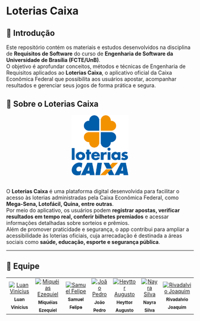 # **Loterias Caixa**

## 📝 Introdução  
Este repositório contém os materiais e estudos desenvolvidos na disciplina de **Requisitos de Software** do curso de **Engenharia de Software da Universidade de Brasília (FCTE/UnB)**.  
O objetivo é aprofundar conceitos, métodos e técnicas de Engenharia de Requisitos aplicados ao **Loterias Caixa**, o aplicativo oficial da Caixa Econômica Federal que possibilita aos usuários apostar, acompanhar resultados e gerenciar seus jogos de forma prática e segura.

## 🎯 Sobre o Loterias Caixa 

<div align="center"> <img alt="image" width="30%" src="./docs/images/icon2.png" /> </div>
&nbsp

O **Loterias Caixa** é uma plataforma digital desenvolvida para facilitar o acesso às loterias administradas pela Caixa Econômica Federal, como **Mega-Sena, Lotofácil, Quina, entre outras**.  
Por meio do aplicativo, os usuários podem **registrar apostas, verificar resultados em tempo real, conferir bilhetes premiados** e acessar informações detalhadas sobre sorteios e prêmios.  
Além de promover praticidade e segurança, o app contribui para ampliar a acessibilidade às loterias oficiais, cuja arrecadação é destinada a áreas sociais como **saúde, educação, esporte e segurança pública**.


---

## 👥 Equipe  

<table>
  <tr>
    <td align="center">
      <a href="https://github.com/luannvi">
        <img src="https://github.com/luannvi.png" width="100px" alt="Luan Vinícius"/>
        <br />
        <sub><b>Luan Vinícius</b></sub>
      </a>
    </td>
    <td align="center">
      <a href="https://github.com/Kael-web7">
        <img src="https://github.com/Kael-web7.png" width="100px" alt="Miquéias Ezequiel"/>
        <br />
        <sub><b>Miquéias Ezequiel</b></sub>
      </a>
    </td>
    <td align="center">
      <a href="https://github.com/TerminaKng05">
        <img src="https://github.com/TerminaKng05.png" width="100px" alt="Samuel Felipe"/>
        <br />
        <sub><b>Samuel Felipe</b></sub>
      </a>
    </td>
    <td align="center">
      <a href="https://github.com/Jadequilin">
        <img src="https://github.com/Jadequilin.png" width="100px" alt="João Pedro"/>
        <br />
        <sub><b>João Pedro</b></sub>
      </a>
    </td>
    <td align="center">
      <a href="https://github.com/H3ytt0r62">
        <img src="https://github.com/H3ytt0r62.png" width="100px" alt="Heyttor Augusto"/>
        <br />
        <sub><b>Heyttor Augusto</b></sub>
      </a>
    </td>
    <td align="center">
      <a href="https://github.com/NayraNery127">
        <img src="https://github.com/NayraNery127.png" width="100px" alt="Nayra Silva"/>
        <br />
        <sub><b>Nayra Silva</b></sub>
      </a>
    </td>
    <td align="center">
      <a href="https://github.com/RivaFilho">
        <img src="https://github.com/RivaFilho.png" width="100px" alt="Rivadalvio Joaquim"/>
        <br />
        <sub><b>Rivadalvio Joaquim</b></sub>
      </a>
    </td>
  </tr>
</table>

